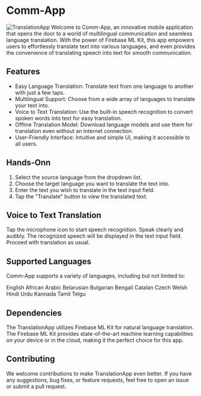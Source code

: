 # Comm-App
![TranslationApp](images/app_icon.png)
Welcome to Comm-App, an innovative mobile application that opens the door to a world of multilingual communication and seamless language translation. With the power of Firebase ML Kit, this app empowers users to effortlessly translate text into various languages, and even provides the convenience of translating speech into text for smooth communication.

## Features
- Easy Language Translation: Translate text from one language to another with just a few taps.
- Multilingual Support: Choose from a wide array of languages to translate your text into.
- Voice to Text Translation: Use the built-in speech recognition to convert spoken words into text for easy translation.
- Offline Translation Model: Download language models and use them for translation even without an internet connection.
- User-Friendly Interface: Intuitive and simple UI, making it accessible to all users.

## Hands-Onn
1. Select the source language from the dropdown list.
2. Choose the target language you want to translate the text into.
3. Enter the text you wish to translate in the text input field.
4. Tap the "Translate" button to view the translated text.

## Voice to Text Translation
Tap the microphone icon to start speech recognition.
Speak clearly and audibly.
The recognized speech will be displayed in the text input field.
Proceed with translation as usual.

## Supported Languages
Comm-App supports a variety of languages, including but not limited to:

English
African
Arabic
Belarusian
Bulgarian
Bengali
Catalan
Czech
Welsh
Hindi
Urdu
Kannada
Tamil
Telgu

## Dependencies
The TranslationApp utilizes Firebase ML Kit for natural language translation. The Firebase ML Kit provides state-of-the-art machine learning capabilities on your device or in the cloud, making it the perfect choice for this app.

## Contributing
We welcome contributions to make TranslationApp even better. If you have any suggestions, bug fixes, or feature requests, feel free to open an issue or submit a pull request.
